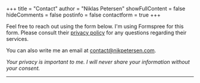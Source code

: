 +++
title = "Contact"
author = "Niklas Petersen"
showFullContent = false
hideComments = false
postinfo = false
contactform = true
+++

Feel free to reach out using the form below. I'm using Formspree for this form. Please consult their [privacy policy](https://formspree.io/legal/privacy-policy/) for any questions regarding their services.

You can also write me an email at [contact@nikpetersen.com](mailto:contact@nikpetersen.com).

*Your privacy is important to me. I will never share your information without your consent.*

---


